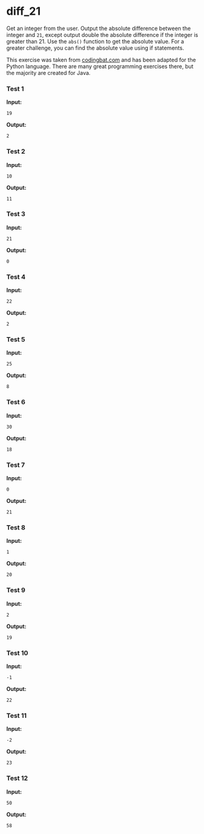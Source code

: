 # diff_21





Get an integer from the user. Output the absolute difference between the integer and `21`, except output double the absolute difference if the integer is greater than 21. Use the `abs()` function to get the absolute value. For a greater challenge, you can find the absolute value using if statements.

This exercise was taken from [codingbat.com](https://codingbat.com/prob/p116624) and has been adapted for the Python language. There are many great programming exercises there, but the majority are created for Java.






### Test 1
**Input:**
```
19
```
**Output:**
```
2
```
### Test 2
**Input:**
```
10
```
**Output:**
```
11
```
### Test 3
**Input:**
```
21
```
**Output:**
```
0
```
### Test 4
**Input:**
```
22
```
**Output:**
```
2
```
### Test 5
**Input:**
```
25
```
**Output:**
```
8
```
### Test 6
**Input:**
```
30
```
**Output:**
```
18
```
### Test 7
**Input:**
```
0
```
**Output:**
```
21
```
### Test 8
**Input:**
```
1
```
**Output:**
```
20
```
### Test 9
**Input:**
```
2
```
**Output:**
```
19
```
### Test 10
**Input:**
```
-1
```
**Output:**
```
22
```
### Test 11
**Input:**
```
-2
```
**Output:**
```
23
```
### Test 12
**Input:**
```
50
```
**Output:**
```
58
```

